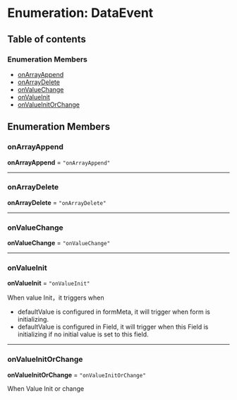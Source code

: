 # Enumeration: DataEvent

## Table of contents

### Enumeration Members

* [onArrayAppend](/auto-docs/editor/enums/DataEvent.md#onarrayappend)
* [onArrayDelete](/auto-docs/editor/enums/DataEvent.md#onarraydelete)
* [onValueChange](/auto-docs/editor/enums/DataEvent.md#onvaluechange)
* [onValueInit](/auto-docs/editor/enums/DataEvent.md#onvalueinit)
* [onValueInitOrChange](/auto-docs/editor/enums/DataEvent.md#onvalueinitorchange)

## Enumeration Members

### onArrayAppend

**onArrayAppend** = `"onArrayAppend"`

***

### onArrayDelete

**onArrayDelete** = `"onArrayDelete"`

***

### onValueChange

**onValueChange** = `"onValueChange"`

***

### onValueInit

**onValueInit** = `"onValueInit"`

When value Init，it triggers when

* defaultValue is configured in formMeta, it will trigger when form is initializing.
* defaultValue is configured in Field, it will trigger when this Field is initializing if no initial value is set to this field.

***

### onValueInitOrChange

**onValueInitOrChange** = `"onValueInitOrChange"`

When Value Init or change
